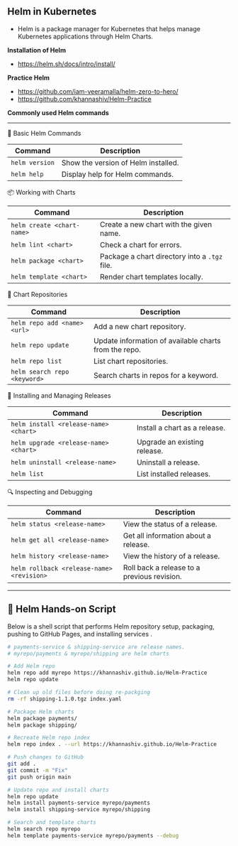 ## Helm in Kubernetes
- Helm is a package manager for Kubernetes that helps manage Kubernetes applications through Helm Charts.

**Installation of Helm**
- https://helm.sh/docs/intro/install/ 

**Practice Helm**
- https://github.com/iam-veeramalla/helm-zero-to-hero/
- https://github.com/khannashiv/Helm-Practice

**Commonly used Helm commands**

--- 
🔧 Basic Helm Commands

| Command        | Description                         |
| -------------- | ----------------------------------- |
| `helm version` | Show the version of Helm installed. |
| `helm help`    | Display help for Helm commands.     |

📦 Working with Charts

| Command                    | Description                                   |
| -------------------------- | --------------------------------------------- |
| `helm create <chart-name>` | Create a new chart with the given name.       |
| `helm lint <chart>`        | Check a chart for errors.                     |
| `helm package <chart>`     | Package a chart directory into a `.tgz` file. |
| `helm template <chart>`    | Render chart templates locally.               |

📁 Chart Repositories

| Command                      | Description                                           |
| ---------------------------- | ----------------------------------------------------- |
| `helm repo add <name> <url>` | Add a new chart repository.                           |
| `helm repo update`           | Update information of available charts from the repo. |
| `helm repo list`             | List chart repositories.                              |
| `helm search repo <keyword>` | Search charts in repos for a keyword.                 |

🚀 Installing and Managing Releases

| Command                               | Description                   |
| ------------------------------------- | ----------------------------- |
| `helm install <release-name> <chart>` | Install a chart as a release. |
| `helm upgrade <release-name> <chart>` | Upgrade an existing release.  |
| `helm uninstall <release-name>`       | Uninstall a release.          |
| `helm list`                           | List installed releases.      |


🔍 Inspecting and Debugging

| Command                                   | Description                                 |
| ----------------------------------------- | ------------------------------------------- |
| `helm status <release-name>`              | View the status of a release.               |
| `helm get all <release-name>`             | Get all information about a release.        |
| `helm history <release-name>`             | View the history of a release.              |
| `helm rollback <release-name> <revision>` | Roll back a release to a previous revision. |

---

## 🚀 Helm Hands-on Script

Below is a shell script that performs Helm repository setup, packaging, pushing to GitHub Pages, and installing services .

```bash
# payments-service & shipping-service are release names.
# myrepo/payments & myrepo/shipping are helm charts

# Add Helm repo
helm repo add myrepo https://khannashiv.github.io/Helm-Practice
helm repo update

# Clean up old files before doing re-packging
rm -rf shipping-1.1.0.tgz index.yaml

# Package Helm charts
helm package payments/
helm package shipping/

# Recreate Helm repo index
helm repo index . --url https://khannashiv.github.io/Helm-Practice

# Push changes to GitHub
git add .
git commit -m "Fix"
git push origin main

# Update repo and install charts
helm repo update
helm install payments-service myrepo/payments 
helm install shipping-service myrepo/shipping

# Search and template charts
helm search repo myrepo
helm template payments-service myrepo/payments --debug

```